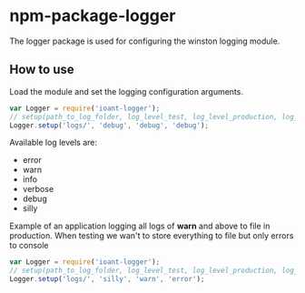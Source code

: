 # npm-package-logger
The logger package is used for configuring the winston logging module.

## How to use

Load the module and set the logging configuration arguments.
```js
var Logger = require('ioant-logger');
// setup(path_to_log_folder, log_level_test, log_level_production, log_level_console)
Logger.setup('logs/', 'debug', 'debug', 'debug');
```
Available log levels are:
- error
- warn
- info
- verbose
- debug
- silly

Example of an application logging all logs of **warn** and above to file in production. When testing we wan't to store everything to file but only errors to console
```js
var Logger = require('ioant-logger');
// setup(path_to_log_folder, log_level_test, log_level_production, log_level_console)
Logger.setup('logs/', 'silly', 'warn', 'error');
```

